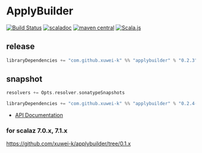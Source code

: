 # ApplyBuilder

[![Build Status](https://secure.travis-ci.org/xuwei-k/applybuilder.png?branch=master)](http://travis-ci.org/xuwei-k/applybuilder)
[![scaladoc](http://javadoc-badge.appspot.com/com.github.xuwei-k/applybuilder_2.12.svg?label=scaladoc)](http://javadoc-badge.appspot.com/com.github.xuwei-k/applybuilder_2.12/scalaz/ApplyBuilder$.html?javadocio=true)
[![maven central](https://maven-badges.herokuapp.com/maven-central/com.github.xuwei-k/applybuilder_2.11/badge.svg)](https://maven-badges.herokuapp.com/maven-central/com.github.xuwei-k/applybuilder_2.11)
[![Scala.js](https://www.scala-js.org/assets/badges/scalajs-0.6.13.svg)](https://www.scala-js.org)

## release

```scala
libraryDependencies += "com.github.xuwei-k" %% "applybuilder" % "0.2.3"
```

## snapshot

```scala
resolvers += Opts.resolver.sonatypeSnapshots

libraryDependencies += "com.github.xuwei-k" %% "applybuilder" % "0.2.4-SNAPSHOT"
```

- [API Documentation](https://oss.sonatype.org/service/local/repositories/snapshots/archive/com/github/xuwei-k/applybuilder_2.10/0.2.4-SNAPSHOT/applybuilder_2.10-0.2.4-SNAPSHOT-javadoc.jar/!/index.html)

### for scalaz 7.0.x, 7.1.x

<https://github.com/xuwei-k/applybuilder/tree/0.1.x>
